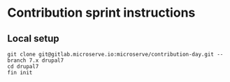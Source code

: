 # Contribution sprint instructions

## Local setup

```
git clone git@gitlab.microserve.io:microserve/contribution-day.git --branch 7.x drupal7
cd drupal7
fin init
```
